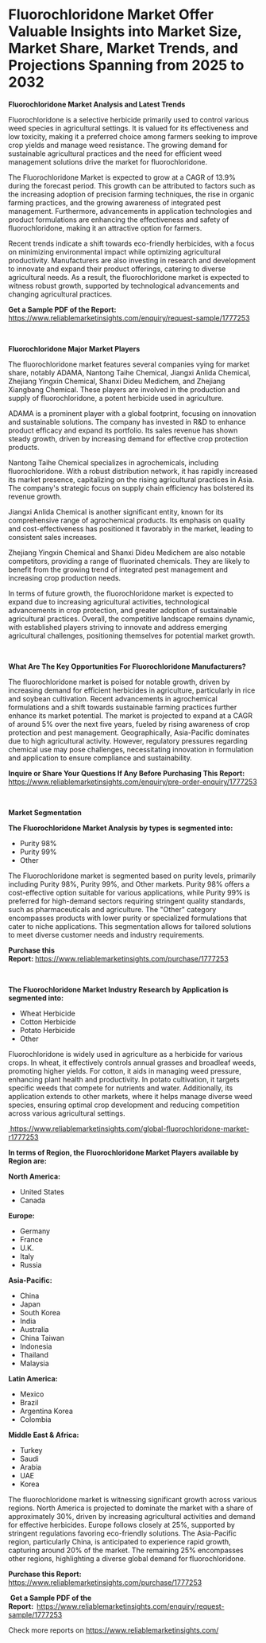 <p><h1>Fluorochloridone Market Offer Valuable Insights into Market Size, Market Share, Market Trends, and Projections Spanning from 2025 to 2032</h1></p><p><strong>Fluorochloridone Market Analysis and Latest Trends</strong></p>
<p><p>Fluorochloridone is a selective herbicide primarily used to control various weed species in agricultural settings. It is valued for its effectiveness and low toxicity, making it a preferred choice among farmers seeking to improve crop yields and manage weed resistance. The growing demand for sustainable agricultural practices and the need for efficient weed management solutions drive the market for fluorochloridone.</p><p>The Fluorochloridone Market is expected to grow at a CAGR of 13.9% during the forecast period. This growth can be attributed to factors such as the increasing adoption of precision farming techniques, the rise in organic farming practices, and the growing awareness of integrated pest management. Furthermore, advancements in application technologies and product formulations are enhancing the effectiveness and safety of fluorochloridone, making it an attractive option for farmers.</p><p>Recent trends indicate a shift towards eco-friendly herbicides, with a focus on minimizing environmental impact while optimizing agricultural productivity. Manufacturers are also investing in research and development to innovate and expand their product offerings, catering to diverse agricultural needs. As a result, the fluorochloridone market is expected to witness robust growth, supported by technological advancements and changing agricultural practices.</p></p>
<p><strong>Get a Sample PDF of the Report:&nbsp;</strong> <a href="https://www.reliablemarketinsights.com/enquiry/request-sample/1777253?utm_campaign=2624&utm_medium=2&utm_source=Github&utm_content=ia&utm_term=01042025&utm_id=fluorochloridone">https://www.reliablemarketinsights.com/enquiry/request-sample/1777253</a></p>
<p>&nbsp;</p>
<p><strong>Fluorochloridone Major Market Players</strong></p>
<p><p>The fluorochloridone market features several companies vying for market share, notably ADAMA, Nantong Taihe Chemical, Jiangxi Anlida Chemical, Zhejiang Yingxin Chemical, Shanxi Dideu Medichem, and Zhejiang Xiangbang Chemical. These players are involved in the production and supply of fluorochloridone, a potent herbicide used in agriculture.</p><p>ADAMA is a prominent player with a global footprint, focusing on innovation and sustainable solutions. The company has invested in R&D to enhance product efficacy and expand its portfolio. Its sales revenue has shown steady growth, driven by increasing demand for effective crop protection products.</p><p>Nantong Taihe Chemical specializes in agrochemicals, including fluorochloridone. With a robust distribution network, it has rapidly increased its market presence, capitalizing on the rising agricultural practices in Asia. The company's strategic focus on supply chain efficiency has bolstered its revenue growth.</p><p>Jiangxi Anlida Chemical is another significant entity, known for its comprehensive range of agrochemical products. Its emphasis on quality and cost-effectiveness has positioned it favorably in the market, leading to consistent sales increases.</p><p>Zhejiang Yingxin Chemical and Shanxi Dideu Medichem are also notable competitors, providing a range of fluorinated chemicals. They are likely to benefit from the growing trend of integrated pest management and increasing crop production needs.</p><p>In terms of future growth, the fluorochloridone market is expected to expand due to increasing agricultural activities, technological advancements in crop protection, and greater adoption of sustainable agricultural practices. Overall, the competitive landscape remains dynamic, with established players striving to innovate and address emerging agricultural challenges, positioning themselves for potential market growth.</p></p>
<p>&nbsp;</p>
<p><strong>What Are The Key Opportunities For Fluorochloridone Manufacturers?</strong></p>
<p><p>The fluorochloridone market is poised for notable growth, driven by increasing demand for efficient herbicides in agriculture, particularly in rice and soybean cultivation. Recent advancements in agrochemical formulations and a shift towards sustainable farming practices further enhance its market potential. The market is projected to expand at a CAGR of around 5% over the next five years, fueled by rising awareness of crop protection and pest management. Geographically, Asia-Pacific dominates due to high agricultural activity. However, regulatory pressures regarding chemical use may pose challenges, necessitating innovation in formulation and application to ensure compliance and sustainability.</p></p>
<p><strong>Inquire or Share Your Questions If Any Before Purchasing This Report:</strong> <a href="https://www.reliablemarketinsights.com/enquiry/pre-order-enquiry/1777253?utm_campaign=2624&utm_medium=2&utm_source=Github&utm_content=ia&utm_term=01042025&utm_id=fluorochloridone">https://www.reliablemarketinsights.com/enquiry/pre-order-enquiry/1777253</a></p>
<p>&nbsp;</p>
<p><strong>Market Segmentation</strong></p>
<p><strong>The Fluorochloridone Market Analysis by types is segmented into:</strong></p>
<p><ul><li>Purity 98%</li><li>Purity 99%</li><li>Other</li></ul></p>
<p><p>The Fluorochloridone market is segmented based on purity levels, primarily including Purity 98%, Purity 99%, and Other markets. Purity 98% offers a cost-effective option suitable for various applications, while Purity 99% is preferred for high-demand sectors requiring stringent quality standards, such as pharmaceuticals and agriculture. The "Other" category encompasses products with lower purity or specialized formulations that cater to niche applications. This segmentation allows for tailored solutions to meet diverse customer needs and industry requirements.</p></p>
<p><strong>Purchase this Report:&nbsp;</strong><a href="https://www.reliablemarketinsights.com/purchase/1777253?utm_campaign=2624&utm_medium=2&utm_source=Github&utm_content=ia&utm_term=01042025&utm_id=fluorochloridone">https://www.reliablemarketinsights.com/purchase/1777253</a></p>
<p>&nbsp;</p>
<p><strong>The Fluorochloridone Market Industry Research by Application is segmented into:</strong></p>
<p><ul><li>Wheat Herbicide</li><li>Cotton Herbicide</li><li>Potato Herbicide</li><li>Other</li></ul></p>
<p><p>Fluorochloridone is widely used in agriculture as a herbicide for various crops. In wheat, it effectively controls annual grasses and broadleaf weeds, promoting higher yields. For cotton, it aids in managing weed pressure, enhancing plant health and productivity. In potato cultivation, it targets specific weeds that compete for nutrients and water. Additionally, its application extends to other markets, where it helps manage diverse weed species, ensuring optimal crop development and reducing competition across various agricultural settings.</p></p>
<p><a href="https://www.reliablemarketinsights.com/global-fluorochloridone-market-r1777253?utm_campaign=2624&utm_medium=2&utm_source=Github&utm_content=ia&utm_term=01042025&utm_id=fluorochloridone">&nbsp;https://www.reliablemarketinsights.com/global-fluorochloridone-market-r1777253</a></p>
<p><strong>In terms of Region, the Fluorochloridone Market Players available by Region are:</strong></p>
<p>
    <p> <strong> North America: </strong>
        <ul>
            <li>United States</li>
            <li>Canada</li>
        </ul>
        </p> 
    <p> <strong> Europe: </strong>
        <ul>
            <li>Germany</li>
            <li>France</li>
            <li>U.K.</li>
            <li>Italy</li>
            <li>Russia</li>
        </ul>
        </p> 
    <p> <strong> Asia-Pacific: </strong>
        <ul>
            <li>China</li>
            <li>Japan</li>
            <li>South Korea</li>
            <li>India</li>
            <li>Australia</li>
            <li>China Taiwan</li>
            <li>Indonesia</li>
            <li>Thailand</li>
            <li>Malaysia</li>
        </ul>
        </p> 
    <p> <strong> Latin America: </strong>
        <ul>
            <li>Mexico</li>
            <li>Brazil</li>
            <li>Argentina Korea</li>
            <li>Colombia</li>
        </ul>
        </p> 
    <p> <strong> Middle East & Africa: </strong>
        <ul>
            <li>Turkey</li>
            <li>Saudi</li>
            <li>Arabia</li>
            <li>UAE</li>
            <li>Korea</li>
        </ul>
    </p>
    </p>
<p><p>The fluorochloridone market is witnessing significant growth across various regions. North America is projected to dominate the market with a share of approximately 30%, driven by increasing agricultural activities and demand for effective herbicides. Europe follows closely at 25%, supported by stringent regulations favoring eco-friendly solutions. The Asia-Pacific region, particularly China, is anticipated to experience rapid growth, capturing around 20% of the market. The remaining 25% encompasses other regions, highlighting a diverse global demand for fluorochloridone.</p></p>
<p><strong>Purchase this Report: </strong><a href="https://www.reliablemarketinsights.com/purchase/1777253?utm_campaign=2624&utm_medium=2&utm_source=Github&utm_content=ia&utm_term=01042025&utm_id=fluorochloridone">https://www.reliablemarketinsights.com/purchase/1777253</a></p>
<p>&nbsp;<strong>Get a Sample PDF of the Report:&nbsp;&nbsp;</strong><a href="https://www.reliablemarketinsights.com/enquiry/request-sample/1777253?utm_campaign=2624&utm_medium=2&utm_source=Github&utm_content=ia&utm_term=01042025&utm_id=fluorochloridone">https://www.reliablemarketinsights.com/enquiry/request-sample/1777253</a></p>
<p><strong></strong></p>
<p>Check more reports on <a href="https://www.reliablemarketinsights.com/?utm_campaign=2624&utm_medium=2&utm_source=Github&utm_content=ia&utm_term=01042025&utm_id=fluorochloridone">https://www.reliablemarketinsights.com/</a></p>